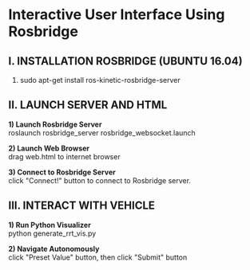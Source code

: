 # Interactive User Interface Using Rosbridge

## I. INSTALLATION ROSBRIDGE (UBUNTU 16.04)

1) sudo apt-get install ros-kinetic-rosbridge-server

## II. LAUNCH SERVER AND HTML

<b>1) Launch Rosbridge Server</b> <br />
roslaunch rosbridge_server rosbridge_websocket.launch

<b>2) Launch Web Browser</b> <br />
drag web.html to internet browser

<b>3) Connect to Rosbridge Server</b> <br />
click "Connect!" button to connect to Rosbridge server.

## III. INTERACT WITH VEHICLE

<b>1) Run Python Visualizer</b> <br />
python generate_rrt_vis.py

<b>2) Navigate Autonomously</b> <br />
click "Preset Value" button, then click "Submit" button
